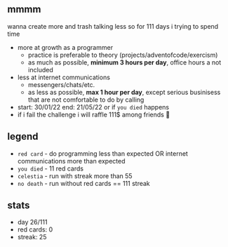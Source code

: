 ## mmmm

wanna create more and trash talking less so for 111 days i trying to spend time 

- more at growth as a programmer
    - practice is preferable to theory (projects/adventofcode/exercism)
    - as much as possible, **minimum 3 hours per day**, office hours a not included
- less at internet communications
    - messengers/chats/etc.
    - as less as possible, **max 1 hour per day**, except serious businisess that are not comfortable to do by calling
- start: 30/01/22 end: 21/05/22 or if `you died` happens
- if i fail the challenge i will raffle 111$ among friends 🤪

## legend
 
- `red card` - do programming less than expected OR internet communications more than expected
- `you died` - 11 red cards
- `celestia` - run with streak more than 55
- `no death` - run without red cards == 111 streak

## stats

- day 26/111
- red cards: 0
- streak: 25 
